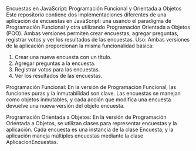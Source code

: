 Encuestas en JavaScript: Programación Funcional y Orientada a Objetos
Este repositorio contiene dos implementaciones diferentes de una aplicación de encuestas en JavaScript: 
una usando el paradigma de Programación Funcional y otra utilizando Programación Orientada a Objetos (POO). Ambas versiones permiten crear encuestas, agregar preguntas, registrar votos y ver los resultados de las encuestas.
Uso: Ambas versiones de la aplicación proporcionan la misma funcionalidad básica:
1. Crear una nueva encuesta con un título.
2. Agregar preguntas a la encuesta.
3. Registrar votos para las encuestas.
4. Ver los resultados de las encuestas.

Programación Funcional: En la versión de Programación Funcional, las funciones puras y la inmutabilidad son clave. Las encuestas se manejan como objetos inmutables, y cada acción que modifica una encuesta devuelve una nueva versión del objeto encuesta.

Programación Orientada a Objetos: En la versión de Programación Orientada a Objetos, se utilizan clases para representar encuestas y la aplicación. Cada encuesta es una instancia de la clase Encuesta, y la aplicación maneja múltiples encuestas mediante la clase AplicacionEncuestas.
